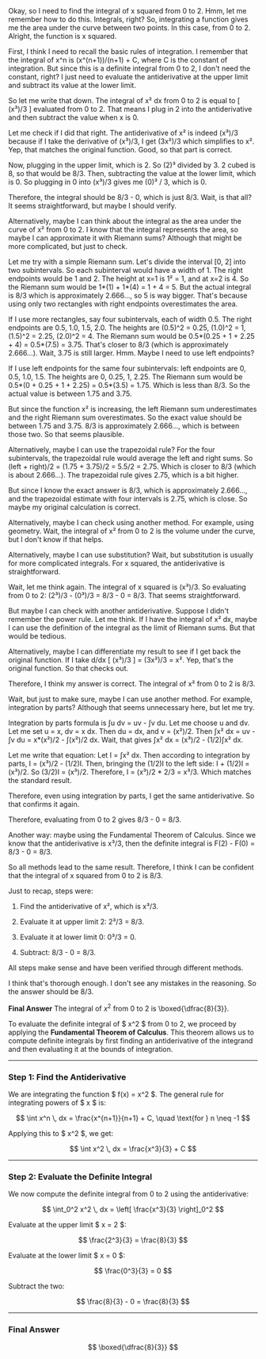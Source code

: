 <think>
Okay, so I need to find the integral of x squared from 0 to 2. Hmm, let me remember how to do this. Integrals, right? So, integrating a function gives me the area under the curve between two points. In this case, from 0 to 2. Alright, the function is x squared. 

First, I think I need to recall the basic rules of integration. I remember that the integral of x^n is (x^(n+1))/(n+1) + C, where C is the constant of integration. But since this is a definite integral from 0 to 2, I don't need the constant, right? I just need to evaluate the antiderivative at the upper limit and subtract its value at the lower limit. 

So let me write that down. The integral of x² dx from 0 to 2 is equal to [ (x³)/3 ] evaluated from 0 to 2. That means I plug in 2 into the antiderivative and then subtract the value when x is 0. 

Let me check if I did that right. The antiderivative of x² is indeed (x³)/3 because if I take the derivative of (x³)/3, I get (3x²)/3 which simplifies to x². Yep, that matches the original function. Good, so that part is correct. 

Now, plugging in the upper limit, which is 2. So (2)³ divided by 3. 2 cubed is 8, so that would be 8/3. Then, subtracting the value at the lower limit, which is 0. So plugging in 0 into (x³)/3 gives me (0)³ / 3, which is 0. 

Therefore, the integral should be 8/3 - 0, which is just 8/3. Wait, is that all? It seems straightforward, but maybe I should verify. 

Alternatively, maybe I can think about the integral as the area under the curve of x² from 0 to 2. I know that the integral represents the area, so maybe I can approximate it with Riemann sums? Although that might be more complicated, but just to check. 

Let me try with a simple Riemann sum. Let's divide the interval [0, 2] into two subintervals. So each subinterval would have a width of 1. The right endpoints would be 1 and 2. The height at x=1 is 1² = 1, and at x=2 is 4. So the Riemann sum would be 1*(1) + 1*(4) = 1 + 4 = 5. But the actual integral is 8/3 which is approximately 2.666..., so 5 is way bigger. That's because using only two rectangles with right endpoints overestimates the area. 

If I use more rectangles, say four subintervals, each of width 0.5. The right endpoints are 0.5, 1.0, 1.5, 2.0. The heights are (0.5)^2 = 0.25, (1.0)^2 = 1, (1.5)^2 = 2.25, (2.0)^2 = 4. The Riemann sum would be 0.5*(0.25 + 1 + 2.25 + 4) = 0.5*(7.5) = 3.75. That's closer to 8/3 (which is approximately 2.666...). Wait, 3.75 is still larger. Hmm. Maybe I need to use left endpoints? 

If I use left endpoints for the same four subintervals: left endpoints are 0, 0.5, 1.0, 1.5. The heights are 0, 0.25, 1, 2.25. The Riemann sum would be 0.5*(0 + 0.25 + 1 + 2.25) = 0.5*(3.5) = 1.75. Which is less than 8/3. So the actual value is between 1.75 and 3.75. 

But since the function x² is increasing, the left Riemann sum underestimates and the right Riemann sum overestimates. So the exact value should be between 1.75 and 3.75. 8/3 is approximately 2.666..., which is between those two. So that seems plausible. 

Alternatively, maybe I can use the trapezoidal rule? For the four subintervals, the trapezoidal rule would average the left and right sums. So (left + right)/2 = (1.75 + 3.75)/2 = 5.5/2 = 2.75. Which is closer to 8/3 (which is about 2.666...). The trapezoidal rule gives 2.75, which is a bit higher. 

But since I know the exact answer is 8/3, which is approximately 2.666..., and the trapezoidal estimate with four intervals is 2.75, which is close. So maybe my original calculation is correct. 

Alternatively, maybe I can check using another method. For example, using geometry. Wait, the integral of x² from 0 to 2 is the volume under the curve, but I don't know if that helps. 

Alternatively, maybe I can use substitution? Wait, but substitution is usually for more complicated integrals. For x squared, the antiderivative is straightforward. 

Wait, let me think again. The integral of x squared is (x³)/3. So evaluating from 0 to 2: (2³)/3 - (0³)/3 = 8/3 - 0 = 8/3. That seems straightforward. 

But maybe I can check with another antiderivative. Suppose I didn't remember the power rule. Let me think. If I have the integral of x² dx, maybe I can use the definition of the integral as the limit of Riemann sums. But that would be tedious. 

Alternatively, maybe I can differentiate my result to see if I get back the original function. If I take d/dx [ (x³)/3 ] = (3x²)/3 = x². Yep, that's the original function. So that checks out. 

Therefore, I think my answer is correct. The integral of x² from 0 to 2 is 8/3. 

Wait, but just to make sure, maybe I can use another method. For example, integration by parts? Although that seems unnecessary here, but let me try. 

Integration by parts formula is ∫u dv = uv - ∫v du. Let me choose u and dv. Let me set u = x, dv = x dx. Then du = dx, and v = (x²)/2. Then ∫x² dx = uv - ∫v du = x*(x²)/2 - ∫(x²)/2 dx. Wait, that gives ∫x² dx = (x³)/2 - (1/2)∫x² dx. 

Let me write that equation: Let I = ∫x² dx. Then according to integration by parts, I = (x³)/2 - (1/2)I. Then, bringing the (1/2)I to the left side: I + (1/2)I = (x³)/2. So (3/2)I = (x³)/2. Therefore, I = (x³)/2 * 2/3 = x³/3. Which matches the standard result. 

Therefore, even using integration by parts, I get the same antiderivative. So that confirms it again. 

Therefore, evaluating from 0 to 2 gives 8/3 - 0 = 8/3. 

Another way: maybe using the Fundamental Theorem of Calculus. Since we know that the antiderivative is x³/3, then the definite integral is F(2) - F(0) = 8/3 - 0 = 8/3. 

So all methods lead to the same result. Therefore, I think I can be confident that the integral of x squared from 0 to 2 is 8/3. 

Just to recap, steps were: 

1. Find the antiderivative of x², which is x³/3. 

2. Evaluate it at upper limit 2: 2³/3 = 8/3. 

3. Evaluate it at lower limit 0: 0³/3 = 0. 

4. Subtract: 8/3 - 0 = 8/3. 

All steps make sense and have been verified through different methods. 

I think that's thorough enough. I don't see any mistakes in the reasoning. So the answer should be 8/3.

**Final Answer**
The integral of $x^2$ from 0 to 2 is \boxed{\dfrac{8}{3}}.
</think>

To evaluate the definite integral of $ x^2 $ from 0 to 2, we proceed by applying the **Fundamental Theorem of Calculus**. This theorem allows us to compute definite integrals by first finding an antiderivative of the integrand and then evaluating it at the bounds of integration.

---

### Step 1: Find the Antiderivative

We are integrating the function $ f(x) = x^2 $. The general rule for integrating powers of $ x $ is:

$$
\int x^n \, dx = \frac{x^{n+1}}{n+1} + C, \quad \text{for } n \neq -1
$$

Applying this to $ x^2 $, we get:

$$
\int x^2 \, dx = \frac{x^3}{3} + C
$$

---

### Step 2: Evaluate the Definite Integral

We now compute the definite integral from 0 to 2 using the antiderivative:

$$
\int_0^2 x^2 \, dx = \left[ \frac{x^3}{3} \right]_0^2
$$

Evaluate at the upper limit $ x = 2 $:

$$
\frac{2^3}{3} = \frac{8}{3}
$$

Evaluate at the lower limit $ x = 0 $:

$$
\frac{0^3}{3} = 0
$$

Subtract the two:

$$
\frac{8}{3} - 0 = \frac{8}{3}
$$

---

### Final Answer

$$
\boxed{\dfrac{8}{3}}
$$